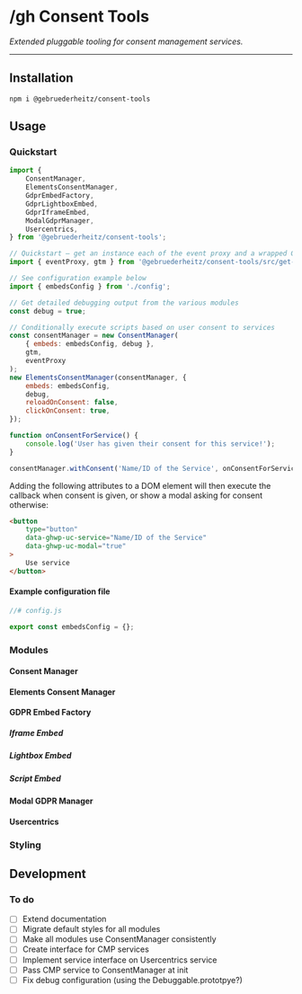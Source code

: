 # /gh Consent Tools

_Extended pluggable tooling for consent management services._

---

## Installation

```shell
npm i @gebruederheitz/consent-tools
```



## Usage

### Quickstart

```js
import {
    ConsentManager,
    ElementsConsentManager,
    GdprEmbedFactory,
    GdprLightboxEmbed,
    GdprIframeEmbed,
    ModalGdprManager,
    Usercentrics,
} from '@gebruederheitz/consent-tools';

// Quickstart – get an instance each of the event proxy and a wrapped GTM dataLayer
import { eventProxy, gtm } from '@gebruederheitz/consent-tools/src/get-gdpr-utils';

// See configuration example below
import { embedsConfig } from './config';

// Get detailed debugging output from the various modules
const debug = true;

// Conditionally execute scripts based on user consent to services
const consentManager = new ConsentManager(
    { embeds: embedsConfig, debug },
    gtm,
    eventProxy
);
new ElementsConsentManager(consentManager, {
    embeds: embedsConfig,
    debug,
    reloadOnConsent: false,
    clickOnConsent: true,
});

function onConsentForService() {
    console.log('User has given their consent for this service!');
}

consentManager.withConsent('Name/ID of the Service', onConsentForService);
```

Adding the following attributes to a DOM element will then execute the callback
when consent is given, or show a modal asking for consent otherwise:

```html
<button
    type="button"
    data-ghwp-uc-service="Name/ID of the Service"
    data-ghwp-uc-modal="true"
>
    Use service
</button>
```


#### Example configuration file

```js
//# config.js

export const embedsConfig = {};
```



### Modules

#### Consent Manager

#### Elements Consent Manager

#### GDPR Embed Factory

##### Iframe Embed

##### Lightbox Embed

##### Script Embed

#### Modal GDPR Manager

#### Usercentrics



### Styling


## Development

### To do

 - [ ] Extend documentation
 - [ ] Migrate default styles for all modules
 - [ ] Make all modules use ConsentManager consistently
 - [ ] Create interface for CMP services
 - [ ] Implement service interface on Usercentrics service
 - [ ] Pass CMP service to ConsentManager at init
 - [ ] Fix debug configuration (using the Debuggable.prototpye?)
